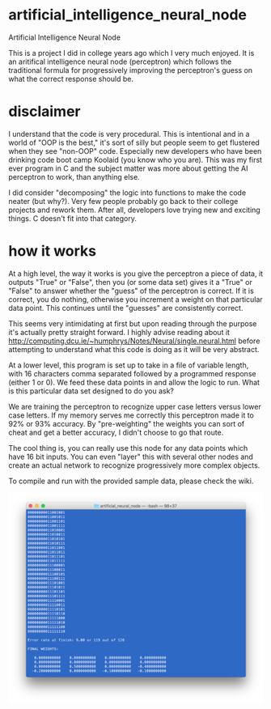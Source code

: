 # artificial_intelligence_neural_node
Artificial Intelligence Neural Node

This is a project I did in college years ago which I very much enjoyed. It is an aritifical intelligence neural node (perceptron) which follows the traditional formula for progressively improving the perceptron's guess on what the correct response should be.

# disclaimer

I understand that the code is very procedural. This is intentional and in a world of "OOP is the best," it's sort of silly but people seem to get flustered when they see "non-OOP" code. Especially new developers who have been drinking code boot camp Koolaid (you know who you are). This was my first ever program in C and the subject matter was more about getting the AI perceptron to work, than anything else.

I did consider "decomposing" the logic into functions to make the code neater (but why?). Very few people probably go back to their college projects and rework them. After all, developers love trying new and exciting things. C doesn't fit into that category.

# how it works

At a high level, the way it works is you give the perceptron a piece of data, it outputs "True" or "False", then you (or
some data set) gives it a "True" or "False" to answer whether the "guess" of the perceptron is correct. If it is correct, you
do nothing, otherwise you increment a weight on that particular data point. This continues until the "guesses" are consistently
correct.

This seems very intimidating at first but upon reading through the purpose it's actually pretty straight forward. I highly
advise reading about it http://computing.dcu.ie/~humphrys/Notes/Neural/single.neural.html before attempting to understand what
this code is doing as it will be very abstract.

At a lower level, this program is set up to take in a file of variable length, with 16 characters comma separated followed by a
programmed response (either 1 or 0). We feed these data points in and allow the logic to run. What is this particular data set
designed to do you ask?

We are training the perceptron to recognize upper case letters versus lower case letters. If my memory serves me
correctly this perceptron made it to 92% or 93% accuracy. By "pre-weighting" the weights you can sort of cheat and get a better
accuracy, I didn't choose to go that route.

The cool thing is, you can really use this node for any data points which have 16 bit inputs. You can even "layer" this
with several other nodes and create an actual network to recognize progressively more complex objects.

To compile and run with the provided sample data, please check the wiki.

![Perceptron Screenshot](https://github.com/amnolan/artificial_intelligence_neural_node_v01/raw/master/perceptron_screenshot.png?)
